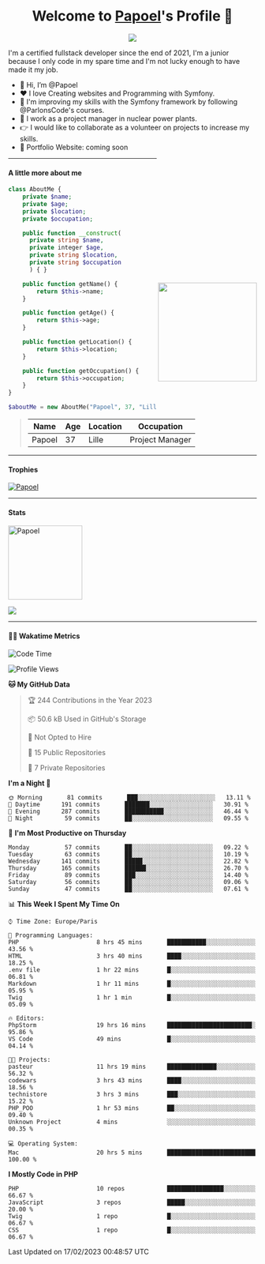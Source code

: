 <p align="center">
  <h1 align="center">Welcome to <a href="https://github.com/Papoel">Papoel</a>'s Profile 👋</h1>
</p>
<p align="center">
  <a align="center" href="https://github.com/DenverCoder1/readme-typing-svg"><img src="https://readme-typing-svg.herokuapp.com?&font=IBM+Plex+Sans&color=F72EE2&size=25&lines=Welcome+to+my+GitHub+Profile!;I'm+a+Junior+.+.+.;I'm+a+backend+developer;I'm+a+in+love+with+Symfony" /></a>
</p>
<p>I'm a certified fullstack developer since the end of 2021, I'm a junior because I only code in my spare time and I'm not lucky enough to have made it my job.
</p>

<div>
  <ul align="left">
    <li>👋 Hi, I’m @Papoel</li>
    <li>❤️ I love Creating websites and Programming with Symfony.</li>
    <li>🌱 I'm improving my skills with the Symfony framework by following @ParlonsCode's courses.</li>
    <li>💼 I work as a project manager in nuclear power plants.</li>
    <li>👉 I would like to collaborate as a volunteer on projects to increase my skills.</li>
    <li>🧐 Portfolio Website: coming soon</li>
  </ul>

<img align="right" style="width:200px; margin-top:50%; display:block;" src="https://media.giphy.com/media/M9gbBd9nbDrOTu1Mqx/giphy.gif">
</div>

---
#### A little more about me
```php
class AboutMe {
    private $name;
    private $age;
    private $location;
    private $occupation;

    public function __construct(
      private string $name, 
      private integer $age, 
      private string $location, 
      private string $occupation
      ) { }

    public function getName() {
        return $this->name;
    }

    public function getAge() {
        return $this->age;
    }

    public function getLocation() {
        return $this->location;
    }

    public function getOccupation() {
        return $this->occupation;
    }
}

$aboutMe = new AboutMe("Papoel", 37, "Lille", "Project Manager");
```
>| Name     | Age | Location   | Occupation     |
>|----------|-----|------------|----------------|
>| Papoel   | 37  | Lille      | Project Manager|

---
#### Trophies

<p align="left">
  <a href="https://github.com/Papoel/github-profile-trophy">
    <img src="https://github-profile-trophy.vercel.app/?username=Papoel&row=2&column=6&theme=onedark&column=8&no-frame=false&no-bg=false" 
         alt="Papoel">
  </a>
</p>

---
#### Stats
<p align="left">
  <img align="center" height="150em" src="https://github-readme-streak-stats.herokuapp.com/?user=Papoel&theme=onedark" alt="Papoel" />
</p>

<p>
<!-- GitHub Stats -->
<picture>
  <source 
    srcset="https://github-readme-stats.vercel.app/api?username=papoel&show_icons=true&theme=dark"
    media="(prefers-color-scheme: dark)"
  />
  <source
    srcset="https://github-readme-stats.vercel.app/api?username=papoel&show_icons=true"
    media="(prefers-color-scheme: light), (prefers-color-scheme: no-preference)"
  />
  <img src="https://github-readme-stats.vercel.app/api?username=papoel&show_icons=true" />
</picture>
</p>

----
####  🧑‍💻 Wakatime Metrics
<!--START_SECTION:waka-->
![Code Time](http://img.shields.io/badge/Code%20Time-3%2C076%20hrs%2010%20mins-blue)

![Profile Views](http://img.shields.io/badge/Profile%20Views-0-blue)

**🐱 My GitHub Data** 

> 🏆 244 Contributions in the Year 2023
 > 
> 📦 50.6 kB Used in GitHub's Storage 
 > 
> 🚫 Not Opted to Hire
 > 
> 📜 15 Public Repositories 
 > 
> 🔑 7 Private Repositories  
 > 
**I'm a Night 🦉** 

```text
🌞 Morning       81 commits       ███░░░░░░░░░░░░░░░░░░░░░░   13.11 % 
🌆 Daytime      191 commits       ███████░░░░░░░░░░░░░░░░░░   30.91 % 
🌃 Evening      287 commits       ███████████░░░░░░░░░░░░░░   46.44 % 
🌙 Night         59 commits       ██░░░░░░░░░░░░░░░░░░░░░░░   09.55 % 

```
📅 **I'm Most Productive on Thursday** 

```text
Monday          57 commits       ██░░░░░░░░░░░░░░░░░░░░░░░   09.22 % 
Tuesday         63 commits       ██░░░░░░░░░░░░░░░░░░░░░░░   10.19 % 
Wednesday      141 commits       █████░░░░░░░░░░░░░░░░░░░░   22.82 % 
Thursday       165 commits       ██████░░░░░░░░░░░░░░░░░░░   26.70 % 
Friday          89 commits       ███░░░░░░░░░░░░░░░░░░░░░░   14.40 % 
Saturday        56 commits       ██░░░░░░░░░░░░░░░░░░░░░░░   09.06 % 
Sunday          47 commits       ██░░░░░░░░░░░░░░░░░░░░░░░   07.61 % 

```


📊 **This Week I Spent My Time On** 

```text
⌚︎ Time Zone: Europe/Paris

💬 Programming Languages: 
PHP                      8 hrs 45 mins       ███████████░░░░░░░░░░░░░░   43.56 % 
HTML                     3 hrs 40 mins       ████░░░░░░░░░░░░░░░░░░░░░   18.25 % 
.env file                1 hr 22 mins        █░░░░░░░░░░░░░░░░░░░░░░░░   06.81 % 
Markdown                 1 hr 11 mins        █░░░░░░░░░░░░░░░░░░░░░░░░   05.95 % 
Twig                     1 hr 1 min          █░░░░░░░░░░░░░░░░░░░░░░░░   05.09 % 

🔥 Editors: 
PhpStorm                 19 hrs 16 mins      ████████████████████████░   95.86 % 
VS Code                  49 mins             █░░░░░░░░░░░░░░░░░░░░░░░░   04.14 % 

🐱‍💻 Projects: 
pasteur                  11 hrs 19 mins      ██████████████░░░░░░░░░░░   56.32 % 
codewars                 3 hrs 43 mins       ████░░░░░░░░░░░░░░░░░░░░░   18.56 % 
technistore              3 hrs 3 mins        ███░░░░░░░░░░░░░░░░░░░░░░   15.22 % 
PHP_POO                  1 hr 53 mins        ██░░░░░░░░░░░░░░░░░░░░░░░   09.40 % 
Unknown Project          4 mins              ░░░░░░░░░░░░░░░░░░░░░░░░░   00.35 % 

💻 Operating System: 
Mac                      20 hrs 5 mins       █████████████████████████   100.00 % 

```

**I Mostly Code in PHP** 

```text
PHP                      10 repos            ████████████████░░░░░░░░░   66.67 % 
JavaScript               3 repos             █████░░░░░░░░░░░░░░░░░░░░   20.00 % 
Twig                     1 repo              █░░░░░░░░░░░░░░░░░░░░░░░░   06.67 % 
CSS                      1 repo              █░░░░░░░░░░░░░░░░░░░░░░░░   06.67 % 

```



 Last Updated on 17/02/2023 00:48:57 UTC
<!--END_SECTION:waka-->

